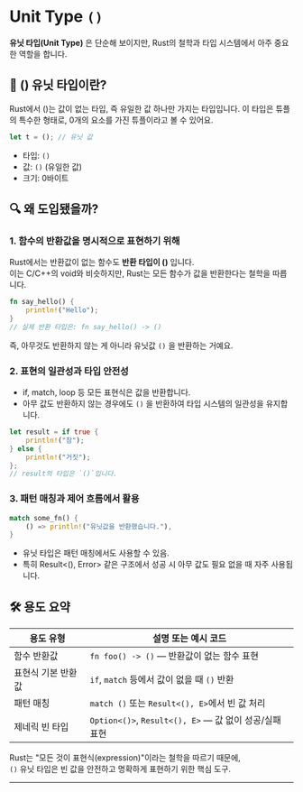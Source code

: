 # Unit Type `()`
 **유닛 타입(Unit Type)** 은 단순해 보이지만, Rust의 철학과 타입 시스템에서 아주 중요한 역할을 합니다. 
 
## 🧠 () 유닛 타입이란?
Rust에서 ()는 값이 없는 타입, 즉 유일한 값 하나만 가지는 타입입니다.
이 타입은 튜플의 특수한 형태로, 0개의 요소를 가진 튜플이라고 볼 수 있어요.
```rust
let t = (); // 유닛 값
```

- 타입: `()`
- 값: `()` (유일한 값)
- 크기: 0바이트

## 🔍 왜 도입됐을까?
### 1. 함수의 반환값을 명시적으로 표현하기 위해
Rust에서는 반환값이 없는 함수도 **반환 타입이 ()** 입니다.  
이는 C/C++의 void와 비슷하지만, Rust는 모든 함수가 값을 반환한다는 철학을 따릅니다.
```rust
fn say_hello() {
    println!("Hello");
}
// 실제 반환 타입은: fn say_hello() -> ()
```

즉, 아무것도 반환하지 않는 게 아니라 유닛값 `()` 을 반환하는 거예요.


### 2. 표현의 일관성과 타입 안전성
- if, match, loop 등 모든 표현식은 값을 반환합니다.
- 아무 값도 반환하지 않는 경우에도 `()` 을 반환하여 타입 시스템의 일관성을 유지합니다.
```rust
let result = if true {
    println!("참");
} else {
    println!("거짓");
};
// result의 타입은 `()`입니다.
```


### 3. 패턴 매칭과 제어 흐름에서 활용
```rust
match some_fn() {
    () => println!("유닛값을 반환했습니다."),
}
```

- 유닛 타입은 패턴 매칭에서도 사용할 수 있음.
- 특히 Result<(), Error> 같은 구조에서 성공 시 아무 값도 필요 없을 때 자주 사용됩니다.

## 🛠️ 용도 요약
| 용도 유형             | 설명 또는 예시 코드                         |
|----------------------|---------------------------------------------|
| 함수 반환값           | `fn foo() -> ()` — 반환값이 없는 함수 표현     |
| 표현식 기본 반환값     | `if`, `match` 등에서 값이 없을 때 `()` 반환   |
| 패턴 매칭             | `match ()` 또는 `Result<(), E>`에서 빈 값 처리 |
| 제네릭 빈 타입         | `Option<()>`, `Result<(), E>` — 값 없이 성공/실패 표현 |

Rust는 "모든 것이 표현식(expression)"이라는 철학을 따르기 때문에,   
`()` 유닛 타입은 빈 값을 안전하고 명확하게 표현하기 위한 핵심 도구.

---

